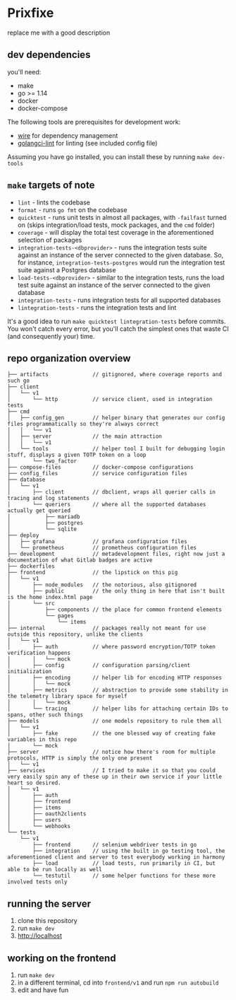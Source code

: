 # Prixfixe

replace me with a good description

## dev dependencies

you'll need:

- make
- go >= 1.14
- docker
- docker-compose

The following tools are prerequisites for development work:

- [wire](https://github.com/google/wire) for dependency management
- [golangci-lint](https://github.com/golangci/golangci-lint) for linting (see included config file)

Assuming you have go installed, you can install these by running `make dev-tools`

## `make`  targets of note

- `lint` - lints the codebase
- `format` - runs `go fmt` on the codebase
- `quicktest` - runs unit tests in almost all packages, with `-failfast` turned on (skips integration/load tests, mock packages, and the `cmd` folder)
- `coverage` - will display the total test coverage in the aforementioned selection of packages
- `integration-tests-<dbprovider>` - runs the integration tests suite against an instance of the server connected to the given database. So, for instance, `integration-tests-postgres` would run the integration test suite against a Postgres database
- `load-tests-<dbprovider>` - similar to the integration tests, runs the load test suite against an instance of the server connected to the given database
- `integration-tests` - runs integration tests for all supported databases
- `lintegration-tests` - runs the integration tests and lint

It's a good idea to run `make quicktest lintegration-tests` before commits. You won't catch every error, but you'll catch the simplest ones that waste CI (and consequently your) time.

## repo organization overview

```
├── artifacts              // gitignored, where coverage reports and such go
├── client
│   └── v1
│       └── http           // service client, used in integration tests
├── cmd
│   ├── config_gen         // helper binary that generates our config files programmatically so they're always correct
│   │   └── v1
│   ├── server             // the main attraction
│   │   └── v1
│   └── tools              // helper tool I built for debugging login stuff, displays a given TOTP token on a loop
│       └── two_factor
├── compose-files          // docker-compose configurations
├── config_files           // service configuration files
├── database
│   └── v1
│       ├── client         // dbclient, wraps all querier calls in tracing and log statements
│       └── queriers       // where all the supported databases actually get queried
│           ├── mariadb
│           ├── postgres
│           └── sqlite
├── deploy
│   ├── grafana            // grafana configuration files
│   └── prometheus         // prometheus configuration files
├── development            // metadevelopment files, right now just a documentation of what Gitlab badges are active
├── dockerfiles
├── frontend               // the lipstick on this pig
│   └── v1
│       ├── node_modules   // the notorious, also gitignored
│       ├── public         // the only thing in here that isn't built is the home index.html page
│       └── src
│           ├── components // the place for common frontend elements
│           └── pages
│               └── items
├── internal               // packages really not meant for use outside this repository, unlike the clients
│   └── v1
│       ├── auth           // where password encryption/TOTP token verification happens
│       │   └── mock
│       ├── config         // configuration parsing/client initialization
│       ├── encoding       // helper lib for encoding HTTP responses
│       │   └── mock
│       ├── metrics        // abstraction to provide some stability in the telemetry library space for myself
│       │   └── mock
│       └── tracing        // helper libs for attaching certain IDs to spans, other such things
├── models                 // one models repository to rule them all
│   └── v1
│       ├── fake           // the one blessed way of creating fake variables in this repo
│       └── mock
├── server                 // notice how there's room for multiple protocols, HTTP is simply the only one present
│   └── v1
├── services               // I tried to make it so that you could very easily spin any of these up in their own service if your little heart so desired.
│   └── v1
│       ├── auth
│       ├── frontend
│       ├── items
│       ├── oauth2clients
│       ├── users
│       └── webhooks
└── tests
    └── v1
        ├── frontend       // selenium webdriver tests in go
        ├── integration    // using the built in go testing tool, the aforementioned client and server to test everybody working in harmony
        ├── load           // load tests, run primarily in CI, but able to be run locally as well
        └── testutil       // some helper functions for these more involved tests only
```

## running the server

1. clone this repository
2. run `make dev`
3. [http://localhost](http://localhost)

## working on the frontend

1. run `make dev`
2. in a different terminal, cd into `frontend/v1` and run `npm run autobuild`
3. edit and have fun
